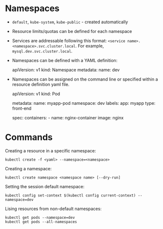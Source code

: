

# Namespaces

-   `default`, `kube-system`, `kube-public` - created automatically
-   Resource limits/quotas can be defined for each namespace
-   Services are addressable following this format: `<service
      name>.<namespace>.svc.cluster.local`. For example,
    `mysql.dev.svc.cluster.local`.
-   Namespaces can be defined with a YAML definition:

    apiVersion: v1
    kind: Namespace
    metadata:
      name: dev

-   Namespaces can be assigned on the command line or specified within a resource
    definition yaml file.

    apiVersion: v1
    kind: Pod
    
    metadata:
      name: myapp-pod
      namespace: dev
      labels:
        app: myapp
        type: front-end
    
    spec:
      containers:
        - name: nginx-container
          image: nginx


# Commands

Creating a resource in a specific namespace:

    kubectl create -f <yaml> --namespace=<namespace>

Creating a namespace:

    kubectl create namespace <namespace name> [--dry-run]

Setting the session default namespace:

    kubectl config set-context $(kubectl config current-context) --namespace=dev

Lising resources from non-default namespaces:

    kubectl get pods --namespace=dev
    kubectl get pods --all-namespaces

